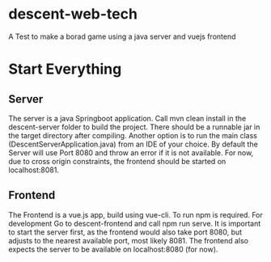 # descent-web-tech
A Test to make a borad game using a java server and vuejs frontend

# Start Everything
## Server
The server is a java Springboot application. Call mvn clean install in the descent-server folder to build the project. There should be a runnable jar in the target directory after compiling. Another option is to run the main class (DescentServerApplication.java) from an IDE of your choice. By default the Server will use Port 8080 and throw an error if it is not available. For now, due to cross origin constraints, the frontend should be started on localhost:8081.

## Frontend
The Frontend is a vue.js app, build using vue-cli. To run npm is required. For development Go to descent-frontend and call npm run serve. It is important to start the server first, as the frontend would also take port 8080, but adjusts to the nearest available port, most likely 8081. The frontend also expects the server to be available on localhost:8080 (for now).
